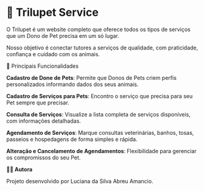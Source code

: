 # 🐾 Trilupet Service

O Trilupet é um website completo que oferece todos os tipos de serviços que um Dono de Pet precisa em um só lugar.

Nosso objetivo é conectar tutores a serviços de qualidade, com praticidade, confiança e cuidado com os animais.

🌟 Principais Funcionalidades

**Cadastro de Done de Pets**: Permite que Donos de Pets criem perfis personalizados informando dados dos seus animais.

**Cadastro de Serviços para Pets**: Encontro o serviço que precisa para seu Pet sempre que precisar.

**Consulta de Serviços**: Visualize a lista completa de serviços disponíveis, com informações detalhadas.

**Agendamento de Serviços**: Marque consultas veterinárias, banhos, tosas, passeios e hospedagens de forma simples e rápida.

**Alteração e Cancelamento de Agendamentos**: Flexibilidade para gerenciar os compromissos do seu Pet.

**👩‍💻 Autora**

Projeto desenvolvido por Luciana da Silva Abreu Amancio.
